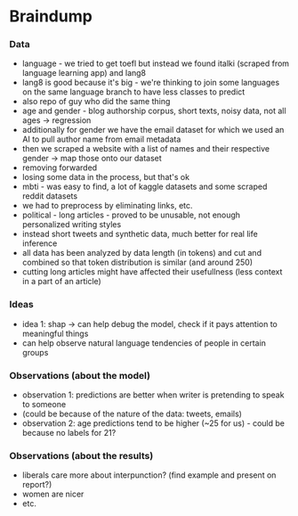 # Braindump

### Data
- language - we tried to get toefl but instead we found italki (scraped from language learning app) and lang8
- lang8 is good because it's big - we're thinking to join some languages on the same language branch to have less classes to predict
- also repo of guy who did the same thing
- age and gender - blog authorship corpus, short texts, noisy data, not all ages -> regression
- additionally for gender we have the email dataset for which we used an AI to pull author name from email metadata
- then we scraped a website with a list of names and their respective gender -> map those onto our dataset
- removing forwarded
- losing some data in the process, but that's ok
- mbti - was easy to find, a lot of kaggle datasets and some scraped reddit datasets
- we had to preprocess by eliminating links, etc.
- political - long articles - proved to be unusable, not enough personalized writing styles
- instead short tweets and synthetic data, much better for real life inference
- all data has been analyzed by data length (in tokens) and cut and combined so that token distribution is similar (and around 250)
- cutting long articles might have affected their usefullness (less context in a part of an article)

### Ideas
- idea 1: shap -> can help debug the model, check if it pays attention to meaningful things
- can help observe natural language tendencies of people in certain groups

### Observations (about the model)
- observation 1: predictions are better when writer is pretending to speak to someone
- (could be because of the nature of the data: tweets, emails)
- observation 2: age predictions tend to be higher (~25 for us) - could be because no labels for 21?

### Observations (about the results)
- liberals care more about interpunction? (find example and present on report?)
- women are nicer
- etc.